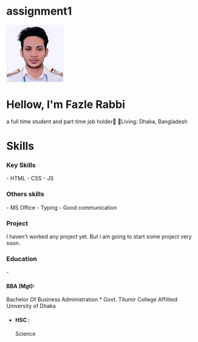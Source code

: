 # assignment1
<!-- Profile picture-->
<img src="img/img-s.jpg">
<h1>Hellow, I'm Fazle Rabbi </h1>
a full time student and part time job holder👤
🏡Living: Dhaka, Bangladesh

<!-- About Me-->

<!--My Skill listing-->
<h1>Skills </h1>
<h3>Key Skills </h3>
 - HTML
 - CSS
 - JS
<h3>Others skills </h3>
 - MS Office
 - Typing
 - Good communication

<h3>Project</h3>
I haven't worked any project yet. But i am going to start some project very soon.


<!--Education -->
<h3> Education </h3>
 - <h4>BBA (Mgt):</h4> Bachelor Of Business Administration
  * Govt. Titumir College Affilited University of Dhaka
  
 - <h4>HSC :</h4> Science

